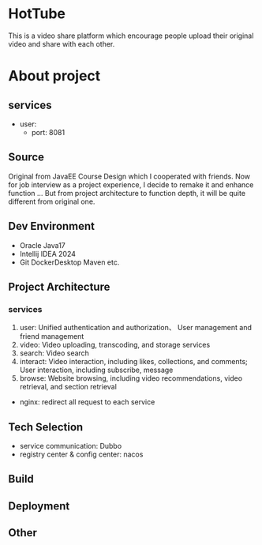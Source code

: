 # HotTube

This is a video share platform which encourage people upload their original video and share with each other.

# About project

## services

- user:
  - port: 8081

## Source

Original from JavaEE Course Design which I cooperated with friends.
Now for job interview as a project experience, I decide to remake it and enhance function ...
But from project architecture to function depth, it will be quite different from original one.

## Dev Environment

- Oracle Java17
- Intellij IDEA 2024
- Git DockerDesktop Maven etc.

## Project Architecture

### services

1. user: Unified authentication and authorization、 User management and friend management
2. video: Video uploading, transcoding, and storage services
3. search: Video search
4. interact: Video interaction, including likes, collections, and comments; User interaction, including subscribe, message
5. browse: Website browsing, including video recommendations, video retrieval, and section retrieval

- nginx: redirect all request to each service

## Tech Selection

- service communication: Dubbo
- registry center & config center: nacos

## Build

## Deployment

## Other
